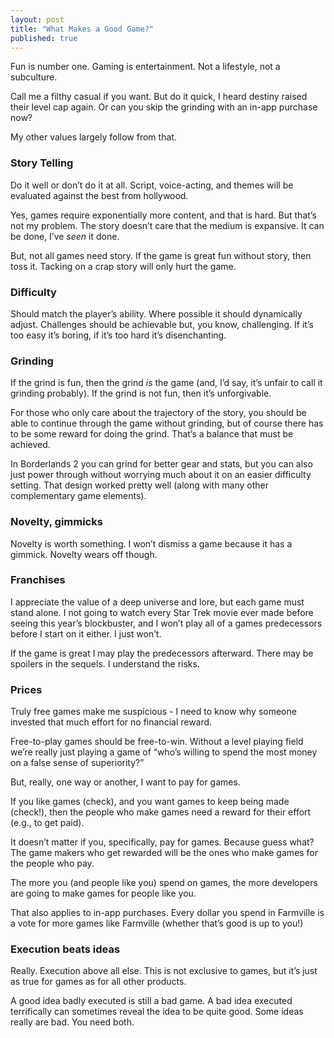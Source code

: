 ```yaml
---
layout: post
title: "What Makes a Good Game?"
published: true
---
```

	
Fun is number one. Gaming is entertainment. Not a lifestyle, not a subculture.

Call me a filthy casual if you want. But do it quick, I heard destiny raised their level cap again. Or can you skip the grinding with an in-app purchase now?

My other values largely follow from that.

### Story Telling
Do it well or don’t do it at all. Script, voice-acting, and themes will be evaluated against the best from hollywood. 

Yes, games require exponentially more content, and that is hard. But that’s not my problem. The story doesn’t care that the medium is expansive. It can be done, I’ve _seen_ it done.

But, not all games need story. If the game is great fun without story, then toss it. Tacking on a crap story will only hurt the game.

### Difficulty
Should match the player’s ability. Where possible it should dynamically adjust. Challenges should be achievable but, you know, challenging. If it’s too easy it’s boring, if it’s too hard it’s disenchanting.


### Grinding
If the grind is fun, then the grind _is_ the game (and, I’d say, it’s unfair to call it grinding probably). If the grind is not fun, then it’s unforgivable. 

For those who only care about the trajectory of the story, you should be able to continue through the game without grinding, but of course there has to be some reward for doing the grind. That’s a balance that must be achieved.

In Borderlands 2 you can grind for better gear and stats, but you can also just power through without worrying much about it on an easier difficulty setting. That design worked pretty well (along with many other complementary game elements).

### Novelty, gimmicks
Novelty is worth something. I won’t dismiss a game because it has a gimmick. Novelty wears off though. 

### Franchises
I appreciate the value of a deep universe and lore, but each game must stand alone. I not going to watch every Star Trek movie ever made before seeing this year’s blockbuster, and I won’t play all of a games predecessors before I start on it either. I just won’t.

If the game is great I may play the predecessors afterward. There may be spoilers in the sequels. I understand the risks.

### Prices
Truly free games make me suspicious - I need to know why someone invested that much effort for no financial reward. 

Free-to-play games should be free-to-win. Without a level playing field we’re really just playing a game of “who’s willing to spend the most money on a false sense of superiority?”

But, really, one way or another, I want to pay for games.

If you like games (check), and you want games to keep being made (check!), then the people who make games need a reward for their effort (e.g., to get paid).

It doesn’t matter if you, specifically, pay for games. Because guess what? The game makers who get rewarded will be the ones who make games for the people who pay.

The more you (and people like you) spend on games, the more developers are going to make games for people like you.

That also applies to in-app purchases. Every dollar you spend in Farmville is a vote for more games like Farmville (whether that’s good is up to you!)

### Execution beats ideas
Really. Execution above all else. This is not exclusive to games, but it’s just as true for games as for all other products.

A good idea badly executed is still a bad game. A bad idea executed terrifically can sometimes reveal the idea to be quite good. Some ideas really are bad. You need both.
